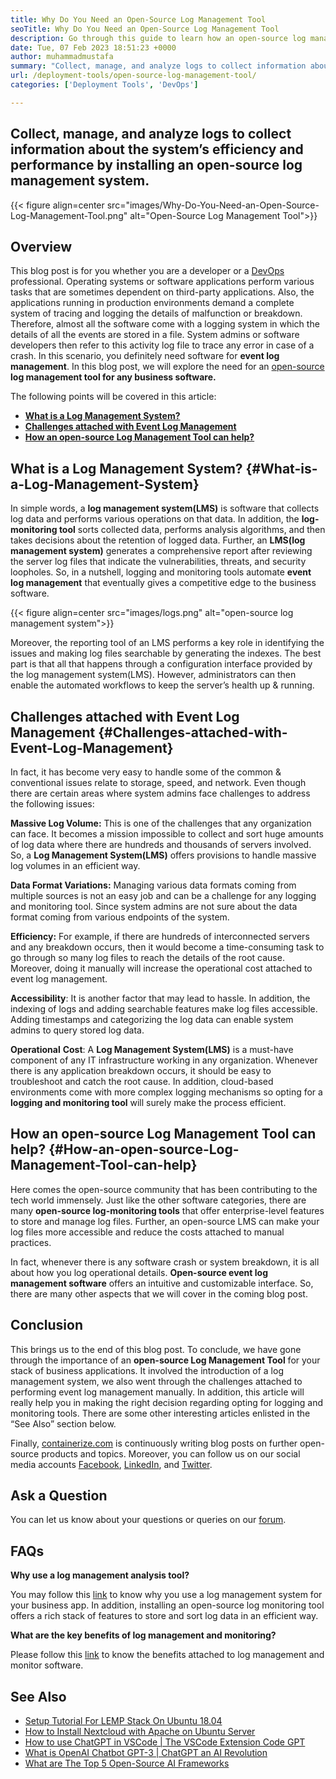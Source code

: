 ```yaml
---
title: Why Do You Need an Open-Source Log Management Tool
seoTitle: Why Do You Need an Open-Source Log Management Tool
description: Go through this guide to learn how an open-source log management tool can benefit you in log collection and management of your business software.
date: Tue, 07 Feb 2023 18:51:23 +0000
author: muhammadmustafa
summary: "Collect, manage, and analyze logs to collect information about the system's efficiency and performance by installing an open-source log management system."
url: /deployment-tools/open-source-log-management-tool/
categories: ['Deployment Tools', 'DevOps']

---
```

## Collect, manage, and analyze logs to collect information about the system’s efficiency and performance by installing an open-source log management system.

{{< figure align=center src="images/Why-Do-You-Need-an-Open-Source-Log-Management-Tool.png" alt="Open-Source Log Management Tool">}}  

## Overview

This blog post is for you whether you are a developer or a [DevOps][1] professional. Operating systems or software applications perform various tasks that are sometimes dependent on third-party applications. Also, the applications running in production environments demand a complete system of tracing and logging the details of malfunction or breakdown. Therefore, almost all the software come with a logging system in which the details of all the events are stored in a file. System admins or software developers then refer to this activity log file to trace any error in case of a crash. In this scenario, you definitely need software for **event log management**. In this blog post, we will explore the need for an [open-source][2] **log management tool for any business software.** 

The following points will be covered in this article:

  * [**What is a Log Management System?**][3]
  * [**Challenges attached with Event Log Management**][4]
  * **[How an open-source Log Management Tool can help?][5]**

## What is a Log Management System? {#What-is-a-Log-Management-System}

In simple words, a **log management system(LMS)** is software that collects log data and performs various operations on that data. In addition, the **log-monitoring tool** sorts collected data, performs analysis algorithms, and then takes decisions about the retention of logged data. Further, an **LMS(log management system)** generates a comprehensive report after reviewing the server log files that indicate the vulnerabilities, threats, and security loopholes. So, in a nutshell, logging and monitoring tools automate **event log management** that eventually gives a competitive edge to the business software. 

{{< figure align=center src="images/logs.png" alt="open-source log management system">}}  

Moreover, the reporting tool of an LMS performs a key role in identifying the issues and making log files searchable by generating the indexes. The best part is that all that happens through a configuration interface provided by the log management system(LMS). However, administrators can then enable the automated workflows to keep the server’s health up & running. 

## Challenges attached with Event Log Management {#Challenges-attached-with-Event-Log-Management}

In fact, it has become very easy to handle some of the common & conventional issues relate to storage, speed, and network. Even though there are certain areas where system admins face challenges to address the following issues:

**Massive Log Volume:** This is one of the challenges that any organization can face. It becomes a mission impossible to collect and sort huge amounts of log data where there are hundreds and thousands of servers involved. So, a **Log Management System(LMS)** offers provisions to handle massive log volumes in an efficient way.

**Data Format Variations:** Managing various data formats coming from multiple sources is not an easy job and can be a challenge for any logging and monitoring tool. Since system admins are not sure about the data format coming from various endpoints of the system. 

**Efficiency:** For example, if there are hundreds of interconnected servers and any breakdown occurs, then it would become a time-consuming task to go through so many log files to reach the details of the root cause. Moreover, doing it manually will increase the operational cost attached to event log management.

**Accessibility**: It is another factor that may lead to hassle. In addition, the indexing of logs and adding searchable features make log files accessible. Adding timestamps and categorizing the log data can enable system admins to query stored log data.

**Operational** **Cost**: A **Log Management System(LMS)** is a must-have component of any IT infrastructure working in any organization. Whenever there is any application breakdown occurs, it should be easy to troubleshoot and catch the root cause. In addition, cloud-based environments come with more complex logging mechanisms so opting for a **logging and monitoring tool** will surely make the process efficient. 

## How an open-source Log Management Tool can help? {#How-an-open-source-Log-Management-Tool-can-help}

Here comes the open-source community that has been contributing to the tech world immensely. Just like the other software categories, there are many **open-source log-monitoring tools** that offer enterprise-level features to store and manage log files. Further, an open-source LMS can make your log files more accessible and reduce the costs attached to manual practices.

In fact, whenever there is any software crash or system breakdown, it is all about how you log operational details. **Open-source event log management software** offers an intuitive and customizable interface. So, there are many other aspects that we will cover in the coming blog post.

## Conclusion

This brings us to the end of this blog post. To conclude, we have gone through the importance of an **open-source Log Management Tool** for your stack of business applications. It involved the introduction of a log management system, we also went through the challenges attached to performing event log management manually. In addition, this article will really help you in making the right decision regarding opting for logging and monitoring tools. There are some other interesting articles enlisted in the “See Also” section below.

Finally, [containerize.com][6] is continuously writing blog posts on further open-source products and topics. Moreover, you can follow us on our social media accounts [Facebook][7], [LinkedIn][8], and [Twitter][9].

## Ask a Question

You can let us know about your questions or queries on our [forum][10].

## FAQs

**Why use a log management analysis tool?**

You may follow this [link][3] to know why you use a log management system for your business app. In addition, installing an open-source log monitoring tool offers a rich stack of features to store and sort log data in an efficient way.

**What are the key benefits of log management and monitoring?**

Please follow this [link][5] to know the benefits attached to log management and monitor software.

## See Also

  * [Setup Tutorial For LEMP Stack On Ubuntu 18.04][11]
  * [How to Install Nextcloud with Apache on Ubuntu Server][12]
  * [How to use ChatGPT in VSCode | The VSCode Extension Code GPT][13]
  * [What is OpenAI Chatbot GPT-3 | ChatGPT an AI Revolution][14]
  * [What are The Top 5 Open-Source AI Frameworks][15]

 [1]: https://products.containerize.com/devops/
 [2]: https://products.containerize.com/
 [3]: #What-is-a-Log-Management-System
 [4]: #Challenges-attached-with-Event-Log-Management
 [5]: #How-an-open-source-Log-Management-Tool-can-help
 [6]: https://www.containerize.com/
 [7]: https://web.facebook.com/containerize
 [8]: https://www.linkedin.com/company/containerize/
 [9]: https://twitter.com/containerize_co
 [10]: https://forum.containerize.com/
 [11]: https://blog.containerize.com/2021/06/26/setup-tutorial-for-lemp-stack-on-ubuntu-18.04/
 [12]: https://blog.containerize.com/2021/06/18/how-to-install-nextcloud-with-apache-on-ubuntu-server/
 [13]: https://blog.containerize.com/2023/01/17/how-to-use-chatgpt-in-vscode-the-vscode-extension-codegpt/
 [14]: https://blog.containerize.com/2023/01/10/what-is-openai-chatbot-gpt-3-chatgpt-an-ai-revolution/
 [15]: https://blog.containerize.com/2023/01/27/top-5-open-source-ai-frameworks/